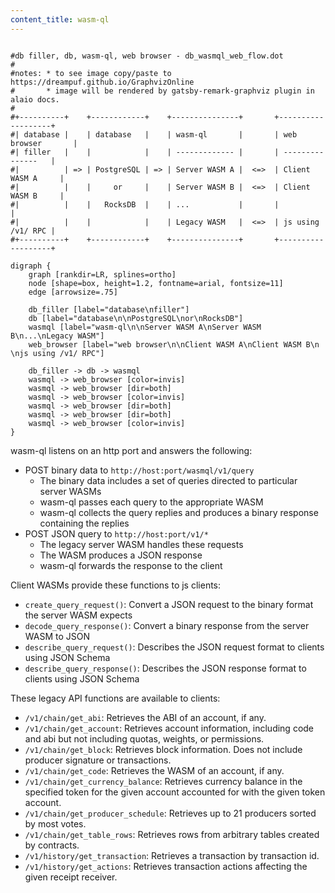 ```yaml
---
content_title: wasm-ql
---
```


```dot-svg

#db filler, db, wasm-ql, web browser - db_wasmql_web_flow.dot
#
#notes: * to see image copy/paste to https://dreampuf.github.io/GraphvizOnline
#       * image will be rendered by gatsby-remark-graphviz plugin in alaio docs.
#
#+----------+    +------------+    +---------------+       +-------------------+
#| database |    | database   |    | wasm-ql       |       | web browser       |
#| filler   |    |            |    | ------------- |       | ---------------   |
#|          | => | PostgreSQL | => | Server WASM A |  <=>  | Client WASM A     |
#|          |    |     or     |    | Server WASM B |  <=>  | Client WASM B     |
#|          |    |   RocksDB  |    | ...           |       |                   |
#|          |    |            |    | Legacy WASM   |  <=>  | js using /v1/ RPC |
#+----------+    +------------+    +---------------+       +-------------------+

digraph {
    graph [rankdir=LR, splines=ortho]
    node [shape=box, height=1.2, fontname=arial, fontsize=11]
    edge [arrowsize=.75]

    db_filler [label="database\nfiller"]
    db [label="database\n\nPostgreSQL\nor\nRocksDB"]
    wasmql [label="wasm-ql\n\nServer WASM A\nServer WASM B\n...\nLegacy WASM"]
    web_browser [label="web browser\n\nClient WASM A\nClient WASM B\n \njs using /v1/ RPC"]

    db_filler -> db -> wasmql
    wasmql -> web_browser [color=invis]
    wasmql -> web_browser [dir=both]
    wasmql -> web_browser [color=invis]
    wasmql -> web_browser [dir=both]
    wasmql -> web_browser [dir=both]
    wasmql -> web_browser [color=invis]
}
```

wasm-ql listens on an http port and answers the following:
* POST binary data to `http://host:port/wasmql/v1/query`
  * The binary data includes a set of queries directed to particular server WASMs
  * wasm-ql passes each query to the appropriate WASM
  * wasm-ql collects the query replies and produces a binary response containing the replies
* POST JSON query to `http://host:port/v1/*`
  * The legacy server WASM handles these requests
  * The WASM produces a JSON response
  * wasm-ql forwards the response to the client

Client WASMs provide these functions to js clients:
* `create_query_request()`: Convert a JSON request to the binary format the server WASM expects
* `decode_query_response()`: Convert a binary response from the server WASM to JSON
* `describe_query_request()`: Describes the JSON request format to clients using JSON Schema
* `describe_query_response()`: Describes the JSON response format to clients using JSON Schema

These legacy API functions are available to clients:
* `/v1/chain/get_abi`: Retrieves the ABI of an account, if any.
* `/v1/chain/get_account`: Retrieves account information, including code and abi but not including
  quotas, weights, or permissions.
* `/v1/chain/get_block`: Retrieves block information. Does not include producer signature or transactions.
* `/v1/chain/get_code`: Retrieves the WASM of an account, if any.
* `/v1/chain/get_currency_balance`: Retrieves currency balance in the specified token for the given account
  accounted for with the given token account.
* `/v1/chain/get_producer_schedule`: Retrieves up to 21 producers sorted by most votes.
* `/v1/chain/get_table_rows`: Retrieves rows from arbitrary tables created by contracts.
* `/v1/history/get_transaction`: Retrieves a transaction by transaction id.
* `/v1/history/get_actions`: Retrieves transaction actions affecting the given receipt receiver.
